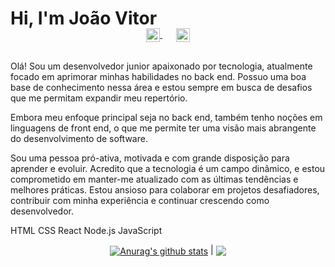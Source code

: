 # Hi, I'm João Vitor


<p align="center" style="margin: -20px 0 30px">
  <a href="https://www.linkedin.com/in/joholiveiradsouza/" target="_blank" style='margin-right:10px'>
    <img align="center" src="https://cdn.jsdelivr.net/npm/simple-icons@3.0.1/icons/linkedin.svg" alt="linkedin" height="22px" width="22px" />
  </a>
  &nbsp;&nbsp;
  <a href="contatojoaodev@gmail.com" target="_blank">
    <img align="center" src="https://cdn.jsdelivr.net/npm/simple-icons@3.0.1/icons/protonmail.svg" alt="email" height="22px" width="22px" />
  </a>
</p>

Olá! Sou um desenvolvedor junior apaixonado por tecnologia, atualmente focado em aprimorar minhas habilidades no back end. Possuo uma boa base de conhecimento nessa área e estou sempre em busca de desafios que me permitam expandir meu repertório.

Embora meu enfoque principal seja no back end, também tenho noções em linguagens de front end, o que me permite ter uma visão mais abrangente do desenvolvimento de software. 

Sou uma pessoa pró-ativa, motivada e com grande disposição para aprender e evoluir. Acredito que a tecnologia é um campo dinâmico, e estou comprometido em manter-me atualizado com as últimas tendências e melhores práticas. Estou ansioso para colaborar em projetos desafiadores, contribuir com minha experiência e continuar crescendo como desenvolvedor.

HTML
CSS
React
Node.js
JavaScript

<div align="center">
  <a href="https://github.com/anuraghazra/github-readme-stats"><img align="center" src="https://github-readme-stats.vercel.app/api?username=Johovitor&show_icons=true&include_all_commits=true&theme=buefy&hide_border=true" alt="Anurag's github stats" /></a> | <a href="https://github.com/anuraghazra/github-readme-stats"><img align="center" src="https://github-readme-stats.vercel.app/api/top-langs/?username=Johovitor&layout=compact&theme=buefy&hide_border=true" /></a>
  <br />
  <br />
</div>

<br />


